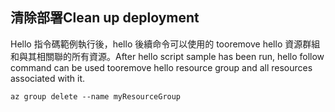 ## <a name="clean-up-deployment"></a><span data-ttu-id="e09ee-101">清除部署</span><span class="sxs-lookup"><span data-stu-id="e09ee-101">Clean up deployment</span></span>

<span data-ttu-id="e09ee-102">Hello 指令碼範例執行後，hello 後續命令可以使用的 tooremove hello 資源群組和與其相關聯的所有資源。</span><span class="sxs-lookup"><span data-stu-id="e09ee-102">After hello script sample has been run, hello follow command can be used tooremove hello resource group and all resources associated with it.</span></span>

```azurecli
az group delete --name myResourceGroup
```